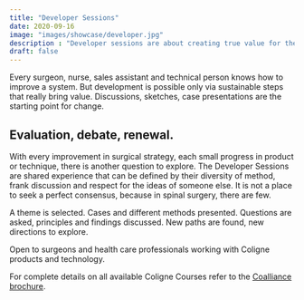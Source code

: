```yaml
---
title: "Developer Sessions"
date: 2020-09-16
image: "images/showcase/developer.jpg"
description : "Developer sessions are about creating true value for the patient based on continuous improvement in spine surgery."
draft: false
---
```


Every surgeon, nurse, sales assistant and technical person knows how to improve a system. 
But development is possible only via sustainable steps that really bring value. Discussions, sketches, case presentations are the starting point for change.

<!--more-->

## Evaluation, debate, renewal.

With every improvement in surgical strategy, each small
progress in product or technique, there is another question to
explore. The Developer Sessions are shared experience that
can be defined by their diversity of method, frank discussion
and respect for the ideas of someone else. It is not a place to
seek a perfect consensus, because in spinal surgery, there
are few.

A theme is selected. Cases and different methods presented.
Questions are asked, principles and findings discussed. New
paths are found, new directions to explore.

Open to surgeons and health care
professionals working with Coligne products and technology.

For complete details on all available Coligne Courses refer to the [Coalliance brochure](https://saps2412.github.io/courses/coligne_coalliance_brochure.pdf).